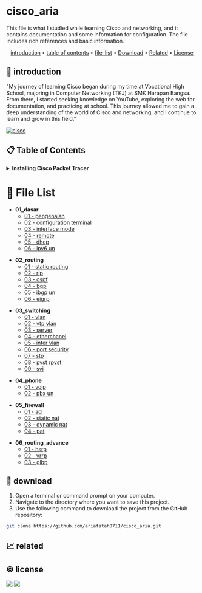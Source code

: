 # cisco_aria

This file is what I studied while learning Cisco and networking, and it contains documentation and some information for configuration. The file includes rich references and basic information.

<p align="center">
  <a href="#introduction">introduction</a> •
  <a href="#table-of-contents">table of contents</a> •
  <a href="#file-list">file_list</a> •
  <a href="#download">Download</a> •
  <a href="#related">Related</a> •
  <a href="#license">License</a>
</p>

<p id="introduction"></p>

## 🚀 introduction
"My journey of learning Cisco began during my time at Vocational High School, majoring in Computer Networking (TKJ) at SMK Harapan Bangsa. From there, I started seeking knowledge on YouTube, exploring the web for documentation, and practicing at school. This journey allowed me to gain a deep understanding of the world of Cisco and networking, and I continue to learn and grow in this field."

<p align="left"> <a href="#">
  <img alt="cisco" src="https://img.shields.io/badge/-Cisco-1BA0D7?style=flat-square&logo=cisco&logoColor=white" />
  </a>
</p>

<p id="table-of-contents"></p>

## 📋 Table of Contents
<details>
  <summary><b>Installing Cisco Packet Tracer</b></summary>

  <ol>
    <li>Go to the <a href="https://www.netacad.com/" target="_blank">Cisco Networking Academy</a> website, log in or create an account, and navigate to the Cisco Packet Tracer download page. Download the appropriate version for your operating system (Linux, Windows, or macOS).</li>
    <li>Double-click the downloaded installer file, follow the installation wizard, accept the license agreement, and specify the installation location. Click "Install" to begin the process.</li>
    <li>Launch Cisco Packet Tracer from your applications menu.</li>
  </ol>
</details>

<p id="file-list"></p>

# 📄 File List
<ul><li><b>01_dasar</b>
<ul>
   <li><a href='cisco_docs/01_dasar/01 - pengenalan.html'>01 - pengenalan</a></li>
   <li><a href='cisco_docs/01_dasar/02 - configuration terminal.html'>02 - configuration terminal</a></li>
   <li><a href='cisco_docs/01_dasar/03 - interface mode.html'>03 - interface mode</a></li>
   <li><a href='cisco_docs/01_dasar/04 - remote.html'>04 - remote</a></li>
   <li><a href='cisco_docs/01_dasar/05 - dhcp.html'>05 - dhcp</a></li>
   <li><a href='cisco_docs/01_dasar/06 - ipv6 un.html'>06 - ipv6 un</a></li>
</ul></li></ul>
<ul><li><b>02_routing</b>
<ul>
   <li><a href='cisco_docs/02_routing/01 - static routing.html'>01 - static routing</a></li>
   <li><a href='cisco_docs/02_routing/02 - rip.html'>02 - rip</a></li>
   <li><a href='cisco_docs/02_routing/03 - ospf.html'>03 - ospf</a></li>
   <li><a href='cisco_docs/02_routing/04 - bgp.html'>04 - bgp</a></li>
   <li><a href='cisco_docs/02_routing/05 - ibgp un.html'>05 - ibgp un</a></li>
   <li><a href='cisco_docs/02_routing/06 - eigrp.html'>06 - eigrp</a></li>
</ul></li></ul>
<ul><li><b>03_switching</b>
<ul>
   <li><a href='cisco_docs/03_switching/01 - vlan.html'>01 - vlan</a></li>
   <li><a href='cisco_docs/03_switching/02 - vtp vlan.html'>02 - vtp vlan</a></li>
   <li><a href='cisco_docs/03_switching/03 - server.html'>03 - server</a></li>
   <li><a href='cisco_docs/03_switching/04 - etherchanel.html'>04 - etherchanel</a></li>
   <li><a href='cisco_docs/03_switching/05 - inter vlan.html'>05 - inter vlan</a></li>
   <li><a href='cisco_docs/03_switching/06 - port security.html'>06 - port security</a></li>
   <li><a href='cisco_docs/03_switching/07 - stp.html'>07 - stp</a></li>
   <li><a href='cisco_docs/03_switching/08 - pvst rpvst.html'>08 - pvst rpvst</a></li>
   <li><a href='cisco_docs/03_switching/09 - svi.html'>09 - svi</a></li>
</ul></li></ul>
<ul><li><b>04_phone</b>
<ul>
   <li><a href='cisco_docs/04_phone/01 - voip.html'>01 - voip</a></li>
   <li><a href='cisco_docs/04_phone/02 - pbx un.html'>02 - pbx un</a></li>
</ul></li></ul>
<ul><li><b>05_firewall</b>
<ul>
   <li><a href='cisco_docs/05_firewall/01 - acl.html'>01 - acl</a></li>
   <li><a href='cisco_docs/05_firewall/02 - static nat.html'>02 - static nat</a></li>
   <li><a href='cisco_docs/05_firewall/03 - dynamic nat.html'>03 - dynamic nat</a></li>
   <li><a href='cisco_docs/05_firewall/04 - pat.html'>04 - pat</a></li>
</ul></li></ul>
<ul><li><b>06_routing_advance</b>
<ul>
   <li><a href='cisco_docs/06_routing_advance/01 - hsrp.html'>01 - hsrp</a></li>
   <li><a href='cisco_docs/06_routing_advance/02 - vrrp.html'>02 - vrrp</a></li>
   <li><a href='cisco_docs/06_routing_advance/03 - glbp.html'>03 - glbp</a></li>
</ul></li></ul>
<p id="download"></p>

## 🔨 download

1. Open a terminal or command prompt on your computer.
2. Navigate to the directory where you want to save this project.
3. Use the following command to download the project from the GitHub repository:
```sh
git clone https://github.com/ariafatah0711/cisco_aria.git
```

<p id="related"></p>

## 📈 related

<p id="license"></p>

## ©️ license
<a href="https://github.com/ariafatah0711" alt="CREATED"><img src="https://img.shields.io/static/v1?style=for-the-badge&label=CREATED%20BY&message=ariafatah0711&color=000000"></a>
<a href="https://github.com/ariafatah0711/ariafatah0711/blob/main/LICENSE" alt="LICENSE"><img src="https://img.shields.io/static/v1?style=for-the-badge&label=LICENSE&message=MIT&color=000000"></a>
